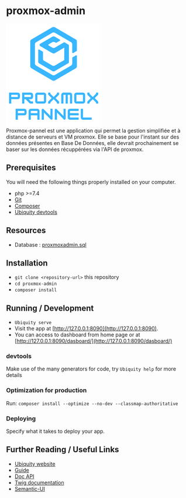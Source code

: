 # proxmox-admin
![logo de l'app proxmox-pannel](https://github.com/Nathannicolle/proxmox-admin/blob/main/public/assets/img/Proxmox_pannel_V7.2_full.png)
<br> Proxmox-pannel est une application qui permet la gestion simplifiée et à distance de serveurs et VM proxmox. Elle se base pour l'instant sur des données présentes en Base De Données, elle devrait prochainement se baser sur les données récuppérées via l'API de proxmox.

## Prerequisites

You will need the following things properly installed on your computer.

* php >=7.4
* [Git](https://git-scm.com/)
* [Composer](https://getcomposer.org)
* [Ubiquity devtools](https://ubiquity.kobject.net/)

## Resources
* Database : [proxmoxadmin.sql](https://github.com/Nathannicolle/proxmox-admin/blob/main/database/proxmoxadmin(1).sql)

## Installation

* `git clone <repository-url>` this repository
* `cd proxmox-admin`
* `composer install`

## Running / Development

* `Ubiquity serve`
* Visit the app at [http://127.0.0.1:8090](http://127.0.0.1:8090).
* You can access to dashboard from home page or at [http://127.0.0.1:8090/dasboard/](http://127.0.0.1:8090/dasboard/)

### devtools

Make use of the many generators for code, try `Ubiquity help` for more details

### Optimization for production

Run:
`composer install --optimize --no-dev --classmap-authoritative`

### Deploying

Specify what it takes to deploy your app.

## Further Reading / Useful Links

* [Ubiquity website](https://ubiquity.kobject.net/)
* [Guide](http://micro-framework.readthedocs.io/en/latest/?badge=latest)
* [Doc API](https://api.kobject.net/ubiquity/)
* [Twig documentation](https://twig.symfony.com)
* [Semantic-UI](https://semantic-ui.com)
